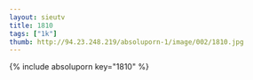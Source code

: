 ```yaml
--- 
layout: sieutv
title: 1810
tags: ["1k"]
thumb: http://94.23.248.219/absoluporn-1/image/002/1810.jpg
---
```

{% include absoluporn key="1810" %} 
